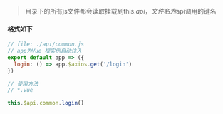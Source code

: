 > 目录下的所有js文件都会读取挂载到this.$api，文件名为$api调用的键名

#### 格式如下

```javascript
// file: ./api/common.js
// app为Vue 根实例自动注入
export default app => ({
  login: () => app.$axios.get('/login')
})

// 使用方法
// *.vue

this.$api.common.login()
```
